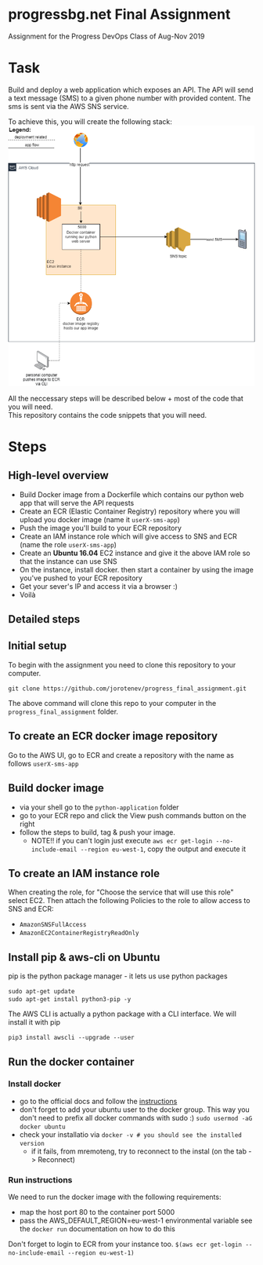 # progressbg.net Final Assignment
Assignment for the Progress DevOps Class of Aug-Nov 2019

# Task
Build and deploy a web application which exposes an API. The API will send a text message (SMS) to a given phone number with provided content. The sms is sent via the AWS SNS service.

To achieve this, you will create the following stack:
![Visual](.github/progress-final.png?raw=True "Assignment")


All the neccessary steps will be described below + most of the code that you will need.  
This repository contains the code snippets that you will need. 

# Steps
## High-level overview
* Build Docker image from a Dockerfile which contains our python web app that will serve the API requests
* Create an ECR (Elastic Container Registry) repository where you will upload you docker image (name it `userX-sms-app`)
* Push the image you'll build to your ECR repository
* Create an IAM instance role which will give access to SNS and ECR (name the role `userX-sms-app`)
* Create an **Ubuntu 16.04** EC2 instance and give it the above IAM role so that the instance can use SNS
* On the instance, install docker. then start a container by using the image you've pushed to your ECR repository
* Get your sever's IP and access it via a browser :)
* Voilà

## Detailed steps
## Initial setup
To begin with the assignment you need to clone this repository to your computer.

```
git clone https://github.com/jorotenev/progress_final_assignment.git 
```
The above command will clone this repo to your computer in the `progress_final_assignment` folder.
## To create an ECR docker image repository
Go to the AWS UI, go to ECR and create a repository with the name as follows `userX-sms-app`

## Build docker image
* via your shell go to the `python-application` folder
* go to your ECR repo and click the View push commands button on the right
* follow the steps to build, tag & push your image. 
    * NOTE!! if you can't login just execute `aws ecr get-login --no-include-email --region eu-west-1`, copy the output and execute it 
## To create an IAM instance role
When creating the role, for "Choose the service that will use this role" select EC2.
Then attach the following Policies to the role to allow access to SNS and ECR:
* `AmazonSNSFullAccess`
* `AmazonEC2ContainerRegistryReadOnly`
## Install pip & aws-cli on Ubuntu
pip is the python package manager - it lets us use python packages
```
sudo apt-get update
sudo apt-get install python3-pip -y
```

The AWS CLI is actually a python package with a CLI interface. We will install it with pip
```
pip3 install awscli --upgrade --user
```

## Run the docker container
### Install docker
* go to the official docs and follow the [instructions](https://docs.docker.com/install/linux/docker-ce/ubuntu/)
* don't forget to add your ubuntu user to the docker group. This way you don't need to prefix all docker commands with sudo :)
`sudo usermod -aG docker ubuntu`
* check your installatio via 
`docker -v # you should see the installed version`
    * if it fails, from mremoteng, try to reconnect to the instal (on the tab -> Reconnect)

### Run instructions
We need to run the docker image with the following requirements: 
- map the host port 80 to the container port 5000
- pass the AWS_DEFAULT_REGION=eu-west-1 environmental variable
see the `docker run` documentation on how to do this

Don't forget to login to ECR from your instance too.
`$(aws ecr get-login --no-include-email --region eu-west-1)`